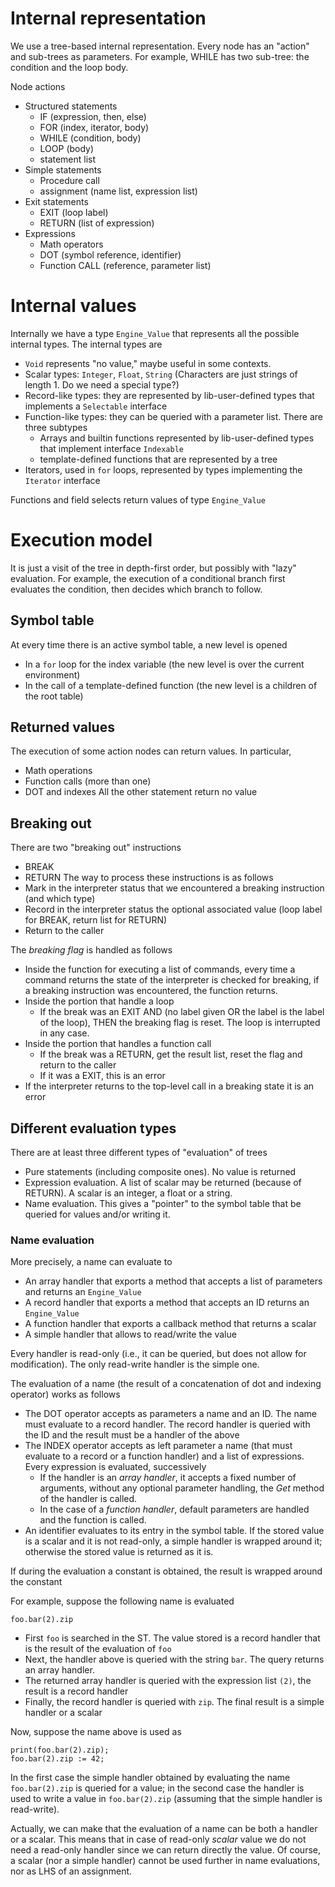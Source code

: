 # Internal representation
We use a tree-based internal representation.  Every node has an "action" and sub-trees as parameters.  For example, WHILE has two sub-tree: the condition and the loop body. 

Node actions
* Structured statements
   * IF  (expression, then, else)
   * FOR  (index, iterator, body)
   * WHILE (condition, body)
   * LOOP (body)
   * statement list
* Simple statements
   * Procedure call
   * assignment (name list, expression list)
* Exit statements
   * EXIT (loop label)
   * RETURN (list of expression)
* Expressions
   * Math operators
   * DOT (symbol reference, identifier)
   * Function CALL (reference, parameter list)

# Internal values

Internally we have a type `Engine_Value` that represents all the possible internal types.  The internal types are

* `Void` represents "no value," maybe useful in some contexts.
* Scalar types: `Integer`, `Float`, `String` (Characters are just strings of length 1.  Do we need a special type?)
* Record-like types: they are represented by lib-user-defined types that implements a `Selectable` interface
* Function-like types: they can be queried with a parameter list.  There are three subtypes
   * Arrays and builtin functions represented by lib-user-defined types that implement interface `Indexable`
   * template-defined functions that are represented by a tree
* Iterators, used in `for` loops, represented by types implementing the `Iterator` interface

Functions and field selects return values of type `Engine_Value`

# Execution model 

It is just a visit of the tree in depth-first order, but possibly with "lazy" evaluation.  For example, the execution of a conditional branch first evaluates the  condition, then decides which branch to follow.

## Symbol table
At every time there is an active symbol table, a new level is opened
* In a `for` loop for the index variable (the new level is over the current environment)
* In the call of a template-defined function (the new level is a children of the root table)

## Returned values
The execution of some action nodes can return values.  In particular,
* Math operations
* Function calls (more than one)
* DOT and indexes
All the other statement return no value

## Breaking out
There are two "breaking out" instructions
* BREAK
* RETURN
The way to process these instructions is as follows
* Mark in the interpreter status that we encountered a breaking instruction (and which type)
* Record in the interpreter status the optional associated value (loop label for BREAK, return list for RETURN)
* Return to the caller

The *breaking flag* is handled as follows
* Inside the function for executing a list of commands, every time a command returns the state of the interpreter is checked for breaking, if a breaking instruction was encountered, the function returns.
* Inside the portion that handle a loop
    * If the break was an EXIT AND (no label given OR the label is the label of the loop), THEN the breaking flag is reset. The loop is interrupted in any case.  
* Inside the portion that handles a function call
    * If the break was a RETURN, get the result list, reset the flag and return to the caller
    * If it was a EXIT, this is an error
* If the interpreter returns to the top-level call in a breaking state it is an error

## Different evaluation types

There are at least three different types of "evaluation" of trees
* Pure statements (including composite ones). No value is returned
* Expression evaluation.  A list of scalar may be returned (because of RETURN).  A scalar is an integer, a float or a string.
* Name evaluation.  This gives a "pointer" to the symbol table that be queried for values and/or writing it.
 
### Name evaluation
More precisely, a name can evaluate to
* An array handler that exports a method that accepts a list of parameters and returns an `Engine_Value` 
* A record handler that exports a method that accepts an ID  returns an `Engine_Value`
* A function handler that exports a callback method that returns a scalar
* A simple handler that allows to read/write the value

Every handler is read-only (i.e., it can be queried, but does not allow for modification). The only read-write handler is the simple one.

The evaluation of a name (the result of a concatenation of dot and indexing operator) works as follows
* The DOT operator accepts as parameters a name and an ID.  The name must evaluate to a record handler.  The record handler is queried with the ID and the result must be a handler of the above 
* The INDEX operator accepts as left parameter a name (that must evaluate to a record or a function handler) and a list of expressions.  Every expression is evaluated, successively  
    * If the handler is an *array handler*, it accepts a fixed number of arguments, without any optional parameter handling, the *Get* method of the handler is called.
    * In the case of a *function handler*, default parameters are handled and the function is called.
* An identifier evaluates to its entry in the symbol table. If the stored value is a scalar and it is not read-only, a simple handler is wrapped around it; otherwise the stored value is returned as it is.

If during the evaluation a constant is obtained, the result is wrapped around the constant

For example, suppose the following name is evaluated
```
foo.bar(2).zip
```
* First `foo` is searched in the ST.  The value stored is a record handler that is the result of the evaluation of `foo`
* Next, the handler above is queried with the string `bar`.  The query returns an array handler.
* The returned array handler is queried with the expression list `(2)`, the result is a record handler
* Finally, the record handler is queried with `zip`.  The final result is a simple handler or a scalar

Now, suppose the name above is used as
```
print(foo.bar(2).zip);
foo.bar(2).zip := 42;
```
In the first case the simple handler obtained by evaluating the name `foo.bar(2).zip` is queried for a value; in the second case the handler is used to write a value in `foo.bar(2).zip` (assuming that the simple handler is read-write).
   
Actually, we can make that the evaluation of a name can be both a handler or a scalar.  This means that in case of read-only *scalar* value we do not need a read-only handler since we can return directly the value.  Of course, a scalar (nor a simple handler) cannot be used further in name evaluations, nor as LHS of an assignment.
    
